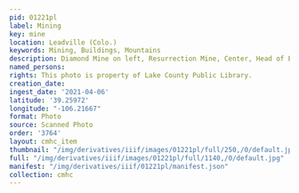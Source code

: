 ```yaml
---
pid: 01221pl
label: Mining
key: mine
location: Leadville (Colo.)
keywords: Mining, Buildings, Mountains
description: Diamond Mine on left, Resurrection Mine, Center, Head of Evans Gulch
named_persons: 
rights: This photo is property of Lake County Public Library.
creation_date: 
ingest_date: '2021-04-06'
latitude: '39.25972'
longitude: "-106.21667"
format: Photo
source: Scanned Photo
order: '3764'
layout: cmhc_item
thumbnail: "/img/derivatives/iiif/images/01221pl/full/250,/0/default.jpg"
full: "/img/derivatives/iiif/images/01221pl/full/1140,/0/default.jpg"
manifest: "/img/derivatives/iiif/01221pl/manifest.json"
collection: cmhc
---
```

